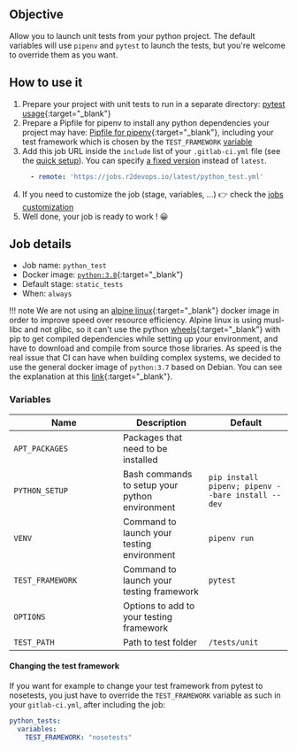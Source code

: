 ## Objective

Allow you to launch unit tests from your python project. The default variables will use `pipenv` and `pytest` to launch the tests, but you're welcome to override them as you want.

## How to use it

1. Prepare your project with unit tests to run in a separate directory: [pytest usage](https://docs.pytest.org/en/stable/usage.html?highlight=usage){:target="_blank"}
2. Prepare a Pipfile for pipenv to install any python dependencies your project may have: [Pipfile for pipenv](https://pipenv-fork.readthedocs.io/en/latest/basics.html){:target="_blank"}, including your test framework which is chosen by the `TEST_FRAMEWORK` [variable](#variables)
3. Add this job URL inside the `include` list of your `.gitlab-ci.yml` file (see the [quick setup](/use-the-hub/#quick-setup)). You can specify [a fixed version](#changelog) instead of `latest`.
    ```yaml
      - remote: 'https://jobs.r2devops.io/latest/python_test.yml'
    ```
4. If you need to customize the job (stage, variables, ...) 👉 check the [jobs
   customization](/use-the-hub/#jobs-customization)
5. Well done, your job is ready to work ! 😀

## Job details

* Job name: `python_test`
* Docker image:
[`python:3.8`](https://hub.docker.com/r/_/python){:target="_blank"}
* Default stage: `static_tests`
* When: `always`

!!! note
    We are not using an [alpine linux](https://alpinelinux.org/){:target="_blank"} docker image in order to improve speed over resource efficiency. Alpine linux is using musl-libc and not glibc, so it can't use the python [wheels](https://pythonwheels.com/){:target="_blank"} with pip to get compiled dependencies while setting up your environment, and have to download and compile from source those libraries. As speed is the real issue that CI can have when building complex systems, we decided to use the general docker image of `python:3.7` based on Debian. You can see the explanation at this [link](https://pythonspeed.com/articles/alpine-docker-python/#:~:text=Don't%20use%20Alpine%20Linux,choosing%20a%20good%20base%20image){:target="_blank"}.

### Variables

| Name | Description | Default |
| ---- | ----------- | ------- |
| `APT_PACKAGES` <img width=450/> | Packages that need to be installed | ` ` |
| `PYTHON_SETUP` | Bash commands to setup your python environment | `pip install pipenv; pipenv --bare install --dev` |
| `VENV` | Command to launch your testing environment | `pipenv run` |
| `TEST_FRAMEWORK` | Command to launch your testing framework | `pytest` |
| `OPTIONS` | Options to add to your testing framework | ` ` |
| `TEST_PATH` | Path to test folder | `/tests/unit` |

#### Changing the test framework

If you want for example to change your test framework from pytest to nosetests, you just have to override the `TEST_FRAMEWORK` variable as such in your `gitlab-ci.yml`, after including the job:

```yaml
python_tests:
  variables:
    TEST_FRAMEWORK: "nosetests"
```

